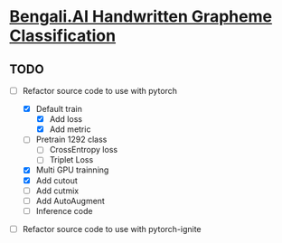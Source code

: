 # [Bengali.AI Handwritten Grapheme Classification](https://www.kaggle.com/c/bengaliai-cv19)


## TODO
- [ ] Refactor source code to use with pytorch
    - [x] Default train
        - [x] Add loss
        - [x] Add metric
    - [ ] Pretrain 1292 class
        - [ ] CrossEntropy loss
        - [ ] Triplet Loss 
    - [x] Multi GPU trainning
    - [x] Add cutout
    - [ ] Add cutmix
    - [ ] Add AutoAugment
    - [ ] Inference code
        
- [ ] Refactor source code to use with pytorch-ignite

